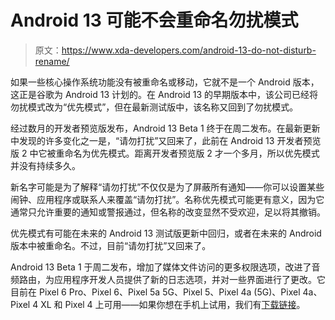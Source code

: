 # Android 13 可能不会重命名勿扰模式

> 原文：<https://www.xda-developers.com/android-13-do-not-disturb-rename/>

如果一些核心操作系统功能没有被重命名或移动，它就不是一个 Android 版本，这正是谷歌为 Android 13 计划的。在 Android 13 的早期版本中，该公司已经将勿扰模式改为“优先模式”，但在最新测试版中，该名称又回到了勿扰模式。

经过数月的开发者预览版发布，Android 13 Beta 1 终于在周二发布。在最新更新中发现的许多变化之一是，“请勿打扰”又回来了，此前在 Android 13 开发者预览版 2 中它被重命名为优先模式。距离开发者预览版 2 才一个多月，所以优先模式并没有持续多久。

新名字可能是为了解释“请勿打扰”不仅仅是为了屏蔽所有通知——你可以设置某些闹钟、应用程序或联系人来覆盖“请勿打扰”。名称优先模式可能更有意义，因为它通常只允许重要的通知或警报通过，但名称的改变显然不受欢迎，足以将其撤销。

优先模式有可能在未来的 Android 13 测试版更新中回归，或者在未来的 Android 版本中被重命名。不过，目前“请勿打扰”又回来了。

Android 13 Beta 1 于周二发布，增加了媒体文件访问的更多权限选项，改进了音频路由，为应用程序开发人员提供了新的日志选项，并对一些界面进行了更改。它目前在 Pixel 6 Pro、Pixel 6、Pixel 5a 5G、Pixel 5、Pixel 4a (5G)、Pixel 4a、Pixel 4 XL 和 Pixel 4 上可用——如果你想在手机上试用，我们有[下载链接](https://www.xda-developers.com/how-to-download-android-13/#beta1)。